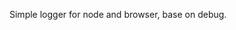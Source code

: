 <!--
@Author: billcz
@Date:   2016-06-14T15:44:55+08:00
@Email:  chenz@dtdream.com
@Last modified by:   billcz
@Last modified time: 2016-06-14T15:46:04+08:00
-->



Simple logger for node and browser, base on debug.
